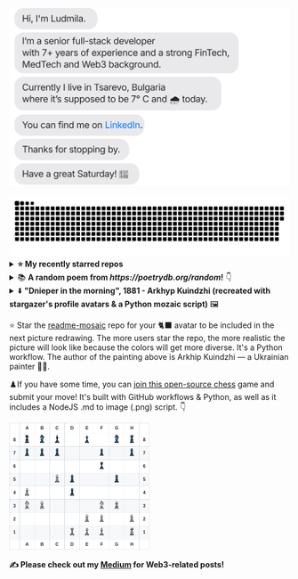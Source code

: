 [![](https://raw.githubusercontent.com/milaabl/milaabl/main/chat.svg)](https://www.linkedin.com/in/ludmila-a-dev/)

<!-- https://github.com/milaabl/milaabl/assets/86361434/c35b0e6f-acf0-435e-920d-b90faa4788ad -->

<img alt="Snake eating my contributions for breakfast🧉" src="https://raw.githubusercontent.com/milaabl/milaabl-readme/preview/github-contribution-grid-snake.svg" />

<details>
<summary>
  <strong>⭐ My recently starred repos </strong>
</summary>
  
<!-- Starred repos start -->
| Name | Url | Stars | Description |
| --- | --- |  --- |  --- |
| SaraRasoulian/oop-solid-patterns|https://github.com/SaraRasoulian/oop-solid-patterns|5|💎  An educational repository for OOP, SOLID and Design Patterns|
| SaraRasoulian/SaraRasoulian|https://github.com/SaraRasoulian/SaraRasoulian|5||
| BogdanMFometescu/resume-builder|https://github.com/BogdanMFometescu/resume-builder|8|Django-based web application that allows users to create, update, and export professional resumes.|
| 0xMimir/Advance-CNN-LSTM-Model-for-Cryptocurrency-Forecasting|https://github.com/0xMimir/Advance-CNN-LSTM-Model-for-Cryptocurrency-Forecasting|6|CNN LSTM model used for predicting cryptocurrencies|
| b-hristov/b-hristov|https://github.com/b-hristov/b-hristov|1||
| CloverGit/CloverGit|https://github.com/CloverGit/CloverGit|5||
| TatevKaren/TatevKaren-data-science-portfolio|https://github.com/TatevKaren/TatevKaren-data-science-portfolio|52|Data Science Portfolio of Tatev Karen Aslanyan including Case Studies and Research Projects that I have completed that solve business problems or introduce new products. Case Study papers, codes, and additional resources are all included.|
| PiotrRut/elonmusk-twitter-notifier|https://github.com/PiotrRut/elonmusk-twitter-notifier|59|AI driven e-mail notifier for tweets mentioning stock from Elon Musk 📈|
| Vendicated/Vencord|https://github.com/Vendicated/Vencord|5619|The cutest Discord client mod|
| yeoman/yo|https://github.com/yeoman/yo|3755|CLI tool for running Yeoman generators|
| matter-labs/zksync-era|https://github.com/matter-labs/zksync-era|1302|zkSync era|
| 0age/create2crunch|https://github.com/0age/create2crunch|394|A Rust program for finding salts that create gas-efficient Ethereum addresses via CREATE2.|
| joshstevens19/ethereum-multicall|https://github.com/joshstevens19/ethereum-multicall|314|Ability to call many ethereum constant function calls in 1 JSONRPC request|
| threshold-network/token-dashboard|https://github.com/threshold-network/token-dashboard|21||
| LimeChain/mongoose-immutable-plugin|https://github.com/LimeChain/mongoose-immutable-plugin|2|Mongoose plugin guarding fields from modifications|
| ankitects/anki|https://github.com/ankitects/anki|16301|Anki's shared backend and web components, and the Qt frontend|
| lightningnetwork/lnd|https://github.com/lightningnetwork/lnd|7332|Lightning Network Daemon ⚡️|
| CoNarrative/mongo-immutable|https://github.com/CoNarrative/mongo-immutable|10|Immutable MongoDB.|
| lightningdevkit/rust-lightning|https://github.com/lightningdevkit/rust-lightning|1043|A highly modular Bitcoin Lightning library written in Rust. It's rust-lightning, not Rusty's Lightning!|
| node-lightning/node-lightning|https://github.com/node-lightning/node-lightning|128|Bitcoin Lighting Network implemented in Node.js|
| OpenZeppelin/openzeppelin-contracts-upgradeable|https://github.com/OpenZeppelin/openzeppelin-contracts-upgradeable|913|Upgradeable variant of OpenZeppelin Contracts, meant for use in upgradeable contracts. |
| dapphub/ds-test|https://github.com/dapphub/ds-test|195|Assertions, equality checks and other test helpers|
| hbarcelos/forge-multi-version|https://github.com/hbarcelos/forge-multi-version|23|Using forge with multiple solc versions|
| threshold-network/merkle-distribution|https://github.com/threshold-network/merkle-distribution|1|Threshold Network rewards generation and distribution|
| nucypher/nucypher-contracts|https://github.com/nucypher/nucypher-contracts|14|Ethereum contracts supporting TACo applications on the Threshold Network.|
| keep-network/tbtc-v2|https://github.com/keep-network/tbtc-v2|42|Trustlessly tokenized Bitcoin on Ethereum, version 2|
| TotallyMaliciousCryptoBro/TotallyMaliciousCryptoBro|https://github.com/TotallyMaliciousCryptoBro/TotallyMaliciousCryptoBro|4||
| ethereum/EIPs|https://github.com/ethereum/EIPs|12261|The Ethereum Improvement Proposal repository|
| pcaversaccio/reentrancy-attacks|https://github.com/pcaversaccio/reentrancy-attacks|1126|A chronological and (hopefully) complete list of reentrancy attacks to date.|
| StableLib/stablelib|https://github.com/StableLib/stablelib|148|A stable library of useful TypeScript/JavaScript code|

<!-- Starred repos end -->

</details>

<details>
  <summary>📚 <strong>A random poem from <em>https://poetrydb.org/random</em>!</strong> 👇 </summary>

<!-- Start poem -->
# 💮 Heaven and Earth by *George Gordon, Lord Byron*

<p>
    PART I.<br/><br/>SCENE I.--_A woody and mountainous district near Mount<br/>                    Ararat.--Time, midnight_.<br/><br/>               _Enter_ ANAH _and_ AHOLIBAMAH.<br/><br/>_Anah_. OUR father sleeps: it is the hour when they<br/>Who love us are accustomed to descend<br/>Through the deep clouds o'er rocky Ararat:--<br/>How my heart beats!<br/><br/>_Aho._               Let us proceed upon<br/>Our invocation.<br/><br/>_Anah_.         But the stars are hidden.<br/>I tremble.<br/><br/>_Aho._     So do I, but not with fear<br/>Of aught save their delay.<br/><br/>_Anah_.                    My sister, though<br/>I love Azaziel more than----oh, too much!<br/>What was I going to say? my heart grows impious.<br/><br/>_Aho._ And where is the impiety of loving<br/>Celestial natures?<br/><br/>_Anah_.            But, Aholibamah,<br/>I love our God less since his angel loved me:<br/>This cannot be of good; and though I know not<br/>That I do wrong, I feel a thousand fears<br/>Which are not ominous of right.<br/><br/>_Aho._                          Then wed thee<br/>Unto some son of clay, and toil and spin!<br/>There's Japhet loves thee well, hath loved thee long:<br/>Marry, and bring forth dust!<br/><br/>_Anah_.                      I should have loved<br/>Azaziel not less were he mortal; yet<br/>I am glad he is not. I cannot outlive him.<br/>And when I think that his immortal wings<br/>Will one day hover o'er the sepulchre<br/>Of the poor child of clay which so adored him,<br/>As he adores the Highest, death becomes<br/>Less terrible; but yet I pity him:<br/>His grief will be of ages, or at least<br/>Mine would be such for him, were I the Seraph,<br/>And he the perishable.<br/><br/>_Aho._                 Rather say,<br/>That he will single forth some other daughter<br/>Of earth, and love her as he once loved Anah.<br/><br/>_Anah_. And if it should be so, and she loved him,<br/>Better thus than that he should weep for me.<br/><br/>_Aho._ If I thought thus of Samiasa's love,<br/>All Seraph as he is, I'd spurn him from me.<br/>But to our invocation!--'Tis the hour.<br/><br/>_Anah_.<br/>                Seraph!<br/>             From thy sphere!<br/>  Whatever star contain thy glory;<br/>    In the eternal depths of heaven<br/>    Albeit thou watchest with "the seven,"<br/>  Though through space infinite and hoary<br/>    Before thy bright wings worlds be driven,<br/>                   Yet hear!<br/>  Oh! think of her who holds thee dear!<br/>    And though she nothing is to thee,<br/>  Yet think that thou art all to her.<br/>    Thou canst not tell,--and never be<br/>    Such pangs decreed to aught save me,--<br/>      The bitterness of tears.<br/>      Eternity is in thine years,<br/>  Unborn, undying beauty in thine eyes;<br/>  With me thou canst not sympathise,<br/>    Except in love, and there thou must<br/>    Acknowledge that more loving dust<br/>  Ne'er wept beneath the skies.<br/>  Thou walk'st thy many worlds, thou see'st<br/>    The face of him who made thee great,<br/>  As he hath made me of the least<br/>    Of those cast out from Eden's gate:<br/>              Yet, Seraph dear!<br/>                  Oh hear!<br/>  For thou hast loved me, and I would not die<br/>    Until I know what I must die in knowing,<br/>  That thou forget'st in thine eternity<br/>    Her whose heart Death could not keep from o'er-flowing<br/>  For thee, immortal essence as thou art!<br/>    Great is their love who love in sin and fear;<br/>  And such, I feel, are waging in my heart<br/>  A war unworthy: to an Adamite<br/>    Forgive, my Seraph! that such thoughts appear,<br/>      For sorrow is our element;<br/>                 Delight<br/>  An Eden kept afar from sight,<br/>      Though sometimes with our visions blent.<br/>              The hour is near<br/>  Which tells me we are not abandoned quite.--<br/>               Appear! Appear!<br/>                  Seraph!<br/>      My own Azaziel! be but here,<br/>  And leave the stars to their own light!<br/><br/>_Aho._<br/>               Samiasa!<br/>               Wheresoe'er<br/>      Thou rulest in the upper air--<br/>      Or warring with the spirits who may dare<br/>              Dispute with him<br/>    Who made all empires, empire; or recalling<br/>  Some wandering star, which shoots through the abyss,<br/>    Whose tenants dying, while their world is falling,<br/>  Share the dim destiny of clay in this;<br/>    Or joining with the inferior cherubim,<br/>    Thou deignest to partake their hymn--<br/>               Samiasa!<br/>  I call thee, I await thee, and I love thee.<br/>    Many may worship thee, that will I not:<br/>  If that thy spirit down to mine may move thee,<br/>    Descend and share my lot!<br/>    Though I be formed of clay,<br/>      And thou of beams<br/>    More bright than those of day<br/>      On Eden's streams,<br/>    Thine immortality can not repay<br/>      With love more warm than mine<br/>    My love. There is a ray<br/>      In me, which, though forbidden yet to shine,<br/>      I feel was lighted at thy God's and thine.<br/>    It may be hidden long: death and decay<br/>      Our mother Eve bequeathed us--but my heart<br/>    Defies it: though this life must pass away,<br/>      Is _that_ a cause for thee and me to part?<br/>    Thou art immortal--so am I: I feel--<br/>      I feel my immortality o'ersweep<br/>    All pains, all tears, all fears, and peal,<br/>      Like the eternal thunders of the deep,<br/>    Into my ears this truth--"Thou liv'st for ever!"<br/>        But if it be in joy<br/>    I know not, nor would know;<br/>  That secret rests with the Almighty giver,<br/>    Who folds in clouds the fonts of bliss and woe.<br/>        But thee and me he never can destroy;<br/>    Change us he may, but not o'erwhelm; we are<br/>    Of as eternal essence, and must war<br/>    With him if he will war with us; with _thee_<br/>      I can share all things, even immortal sorrow;<br/>    For thou hast ventured to share life with _me_,<br/>    And shall _I_ shrink from thine eternity?<br/>      No! though the serpent's sting should pierce me thorough,<br/>    And thou thyself wert like the serpent, coil<br/>      Around me still! and I will smile,<br/>            And curse thee not; but hold<br/>          Thee in as warm a fold<br/>          As----but descend, and prove<br/>          A mortal's love<br/>  For an immortal. If the skies contain<br/>  More joy than thou canst give and take, remain!<br/><br/>_Anah_. Sister! sister! I view them winging<br/>Their bright way through the parted night.<br/><br/>_Aho._ The clouds from off their pinions flinging,<br/>As though they bore to-morrow's light.<br/><br/>_Anah_. But if our father see the sight!<br/><br/>_Aho._ He would but deem it was the moon<br/>Rising unto some sorcerer's tune<br/>An hour too soon.<br/><br/>_Anah_. They come! _he_ comes!--Azaziel!<br/><br/>_Aho._                                   Haste<br/>To meet them! Oh! for wings to bear<br/>My spirit, while they hover there,<br/>        To Samiasa's breast!<br/><br/>_Anah_. Lo! they have kindled all the west,<br/>Like a returning sunset;--lo!<br/>        On Ararat's late secret crest<br/>A mild and many-coloured bow,<br/>The remnant of their flashing path,<br/>Now shines! and now, behold! it hath<br/>Returned to night, as rippling foam,<br/>  Which the Leviathan hath lashed<br/>From his unfathomable home,<br/>When sporting on the face of the calm deep,<br/>  Subsides soon after he again hath dashed<br/>Down, down, to where the Ocean's fountains sleep.<br/><br/>_Aho._ They have touched earth! Samiasa!<br/><br/>_Anah_.                                 My Azaziel!<br/>                                                            [_Exeunt_.<br/><br/>SCENE II.--_Enter_ IRAD _and_ JAPHET.<br/><br/>_Irad_. Despond not: wherefore wilt thou wander thus<br/>To add thy silence to the silent night,<br/>And lift thy tearful eye unto the stars?<br/>They cannot aid thee.<br/><br/>_Japh._               But they soothe me--now<br/>Perhaps she looks upon them as I look.<br/>Methinks a being that is beautiful<br/>Becometh more so as it looks on beauty,<br/>The eternal beauty of undying things.<br/>Oh, Anah!<br/><br/>_Irad_.    But she loves thee not.<br/><br/>_Japh._                           Alas!<br/><br/>_Irad_. And proud Aholibamah spurns me also.<br/><br/>_Japh._ I feel for thee too.<br/><br/>_Irad_.                      Let her keep her pride,<br/>Mine hath enabled me to bear her scorn:<br/>It may be, time too will avenge it.<br/><br/>_Japh._                            Canst thou<br/>Find joy in such a thought?<br/><br/>_Irad_.                     Nor joy nor sorrow.<br/>I loved her well; I would have loved her better,<br/>Had love been met with love: as 'tis, I leave her<br/>To brighter destinies, if so she deems them.<br/><br/>_Japh._ What destinies?<br/><br/>_Irad_.                 I have some cause to think<br/>She loves another.<br/><br/>_Japh._             Anah!<br/><br/>_Irad_.                  No; her sister.<br/><br/>_Japh._ What other?<br/><br/>_Irad_.             That I know not; but her air,<br/>If not her words, tells me she loves another.<br/><br/>_Japh._ Aye, but not Anah: she but loves her God.<br/><br/>_Irad_. Whate'er she loveth, so she loves thee not,<br/>What can it profit thee?<br/><br/>_Japh._                  True, nothing; but<br/>I love.<br/><br/>_Irad_. And so did I.<br/><br/>_Japh._               And now thou lov'st not,<br/>Or think'st thou lov'st not, art thou happier?<br/><br/>_Irad_.                                       Yes.<br/><br/>_Japh._ I pity thee.<br/><br/>_Irad_.              Me! why?<br/><br/>_Japh._                      For being happy,<br/>Deprived of that which makes my misery.<br/><br/>_Irad_. I take thy taunt as part of thy distemper,<br/>And would not feel as thou dost for more shekels<br/>Than all our father's herds would bring, if weighed<br/>Against the metal of the sons of Cain--<br/>The yellow dust they try to barter with us,<br/>As if such useless and discoloured trash,<br/>The refuse of the earth, could be received<br/>For milk, and wool, and flesh, and fruits, and all<br/>Our flocks and wilderness afford.--Go, Japhet,<br/>Sigh to the stars, as wolves howl to the moon--<br/>I must back to my rest.<br/><br/>_Japh._                  And so would I<br/>If I could rest.<br/><br/>_Irad_.          Thou wilt not to our tents then?<br/><br/>_Japh._ No, Irad; I will to the cavern, whose<br/>Mouth they say opens from the internal world,<br/>To let the inner spirits of the earth<br/>Forth when they walk its surface.<br/><br/>_Irad_.                            Wherefore so?<br/>What wouldst thou there?<br/><br/>_Japh._                   Soothe further my sad spirit<br/>With gloom as sad: it is a hopeless spot,<br/>And I am hopeless.<br/><br/>_Irad_.            But 'tis dangerous;<br/>Strange sounds and sights have peopled it with terrors.<br/>I must go with thee.<br/><br/>_Japh._               Irad, no; believe me<br/>I feel no evil thought, and fear no evil.<br/><br/>_Irad_. But evil things will be thy foe the more<br/>As not being of them: turn thy steps aside,<br/>Or let mine be with thine.<br/><br/>_Japh._                    No, neither, Irad;<br/>I must proceed alone.<br/><br/>_Irad_.                Then peace be with thee!<br/>                                                         [_Exit_ IRAD.<br/><br/>_Japh._ (_solus_).<br/>Peace! I have sought it where it should be found,<br/>In love--with love, too, which perhaps deserved it;<br/>And, in its stead, a heaviness of heart,<br/>A weakness of the spirit, listless days,<br/>And nights inexorable to sweet sleep<br/>Have come upon me. Peace! what peace? the calm<br/>Of desolation, and the stillness of<br/>The untrodden forest, only broken by<br/>The sweeping tempest through its groaning boughs;<br/>Such is the sullen or the fitful state<br/>Of my mind overworn. The Earth's grown wicked,<br/>And many signs and portents have proclaimed<br/>A change at hand, and an o'erwhelming doom<br/>To perishable beings. Oh, my Anah!<br/>When the dread hour denounced shall open wide<br/>The fountains of the deep, how mightest thou<br/>Have lain within this bosom, folded from<br/>The elements; this bosom, which in vain<br/>Hath beat for thee, and then will beat more vainly,<br/>While thine--Oh, God! at least remit to her<br/>Thy wrath! for she is pure amidst the failing<br/>As a star in the clouds, which cannot quench,<br/>Although they obscure it for an hour. My Anah!<br/>How would I have adored thee, but thou wouldst not;<br/>And still would I redeem thee--see thee live<br/>When Ocean is earth's grave, and, unopposed<br/>By rock or shallow, the Leviathan,<br/>Lord of the shoreless sea and watery world,<br/>Shall wonder at his boundlessness of realm.            [_Exit_ JAPHET.<br/><br/>                      _Enter_ NOAH _and_ SHEM.<br/><br/>_Noah_. Where is thy brother Japhet?<br/><br/>_Shem_.                              He went forth,<br/>According to his wont, to meet with Irad,<br/>He said; but, as I fear, to bend his steps<br/>Towards Anah's tents, round which he hovers nightly,<br/>Like a dove round and round its pillaged nest;<br/>Or else he walks the wild up to the cavern<br/>Which opens to the heart of Ararat.<br/><br/>_Noah_. What doth he there? It is an evil spot<br/>Upon an earth all evil; for things worse<br/>Than even wicked men resort there: he<br/>Still loves this daughter of a fated race,<br/>Although he could not wed her if she loved him,<br/>And that she doth not. Oh, the unhappy hearts<br/>Of men! that one of my blood, knowing well<br/>The destiny and evil of these days,<br/>And that the hour approacheth, should indulge<br/>In such forbidden yearnings! Lead the way;<br/>He must be sought for!<br/><br/>_Shem_.                 Go not forward, father:<br/>I will seek Japhet.<br/><br/>_Noah_.              Do not fear for me:<br/>All evil things are powerless on the man<br/>Selected by Jehovah.--Let us on.<br/><br/>_Shem_. To the tents of the father of the sisters?<br/><br/>_Noah_. No; to the cavern of the Caucasus.<br/>                                           [_Exeunt_ NOAH _and_ SHEM.<br/><br/>SCENE III.--_The mountains.--A cavern, and the rocks<br/>                 of Caucasus_.<br/><br/>_Japh._ (_solus_). Ye wilds, that look eternal; and thou cave,<br/>Which seem'st unfathomable; and ye mountains,<br/>So varied and so terrible in beauty;<br/>Here, in your rugged majesty of rocks<br/>And toppling trees that twine their roots with stone<br/>In perpendicular places, where the foot<br/>Of man would tremble, could he reach them--yes,<br/>Ye look eternal! Yet, in a few days,<br/>Perhaps even hours, ye will be changed, rent, hurled<br/>Before the mass of waters; and yon cave,<br/>Which seems to lead into a lower world,<br/>Shall have its depths searched by the sweeping wave,<br/>And dolphins gambol in the lion's den!<br/>And man----Oh, men! my fellow-beings! Who<br/>Shall weep above your universal grave,<br/>Save I? Who shall be left to weep? My kinsmen,<br/>Alas! what am I better than ye are,<br/>That I must live beyond ye? Where shall be<br/>The pleasant places where I thought of Anah<br/>While I had hope? or the more savage haunts,<br/>Scarce less beloved, where I despaired for her?<br/>And can it be!--Shall yon exulting peak,<br/>Whose glittering top is like a distant star,<br/>Lie low beneath the boiling of the deep?<br/>No more to have the morning sun break forth,<br/>And scatter back the mists in floating folds<br/>From its tremendous brow? no more to have<br/>Day's broad orb drop behind its head at even,<br/>Leaving it with a crown of many hues?<br/>No more to be the beacon of the world,<br/>For angels to alight on, as the spot<br/>Nearest the stars? And can those words "_no more_"<br/>Be meant for thee, for all things, save for us,<br/>And the predestined creeping things reserved<br/>By my sire to Jehovah's bidding? May<br/>_He_ preserve _them_, and I _not_ have the power<br/>To snatch the loveliest of earth's daughters from<br/>A doom which even some serpent, with his mate,<br/>Shall 'scape to save his kind to be prolonged,<br/>To hiss and sting through some emerging world,<br/>Reeking and dank from out the slime, whose ooze<br/>Shall slumber o'er the wreck of this, until<br/>The salt morass subside into a sphere<br/>Beneath the sun, and be the monument,<br/>The sole and undistinguished sepulchre,<br/>Of yet quick myriads of all life? How much<br/>Breath will be stilled at once! All beauteous world!<br/>So young, so marked out for destruction, I<br/>With a cleft heart look on thee day by day,<br/>And night by night, thy numbered days and nights.<br/>I cannot save thee, cannot save even her<br/>Whose love had made me love thee more; but as<br/>A portion of thy dust, I cannot think<br/>Upon thy coming doom without a feeling<br/>Such as--Oh God! and canst thou--                        [_He pauses_.<br/><br/>               [_A rushing sound from the cavern is heard, and shouts<br/>                      of laughter--afterwards a Spirit passes_.<br/><br/>_Japh._                             In the name<br/>Of the Most High, what art thou?<br/><br/>_Spirit_ (_laughs_).             Ha! ha! ha!<br/><br/>_Japh._ By all that earth holds holiest, speak!<br/><br/>_Spirit_ (_laughs_).                           Ha! ha!<br/><br/>_Japh._ By the approaching deluge! by the earth<br/>Which will be strangled by the ocean! by<br/>The deep which will lay open all her fountains!<br/>The heaven which will convert her clouds to seas,<br/>And the Omnipotent who makes and crushes!<br/>Thou unknown, terrible, and indistinct,<br/>Yet awful Thing of Shadows, speak to me!<br/>Why dost thou laugh that horrid laugh?<br/><br/>_Spirit_.                             Why weep'st thou?<br/><br/>_Japh._ For earth and all her children.<br/><br/>_Spirit_.                              Ha! ha! ha!<br/>                                                   [_Spirit vanishes_.<br/><br/>_Japh._ How the fiend mocks the tortures of a world,<br/>The coming desolation of an orb,<br/>On which the sun shall rise and warm no life!<br/>How the earth sleeps! and all that in it is<br/>Sleep too upon the very eve of death!<br/>Why should they wake to meet it? What are here,<br/>Which look like death in life, and speak like things<br/>Born ere this dying world? They come like clouds!<br/>                              [_Various Spirits pass from the cavern_.<br/><br/>_Spirit_.<br/>            Rejoice!<br/>        The abhorréd race<br/>  Which could not keep in Eden their high place,<br/>        But listened to the voice<br/>  Of knowledge without power,<br/>        Are nigh the hour,<br/>            Of Death!<br/>  Not slow, not single, not by sword, nor sorrow,<br/>    Nor years, nor heart-break, nor Time's sapping motion,<br/>  Shall they drop off. Behold their last to-morrow!<br/>        Earth shall be Ocean!<br/>            And no breath,<br/>  Save of the winds, be on the unbounded wave!<br/>        Angels shall tire their wings, but find no spot:<br/>  Not even a rock from out the liquid grave<br/>        Shall lift its point to save,<br/>  Or show the place where strong Despair hath died,<br/>  After long looking o'er the ocean wide<br/>        For the expected ebb which cometh not:<br/>            All shall be void,<br/>                Destroyed!<br/>  Another element shall be the lord<br/>    Of life, and the abhorred<br/>  Children of dust be quenched; and of each hue<br/>  Of earth nought left but the unbroken blue;<br/>  And of the variegated mountain<br/>        Shall nought remain<br/>        Unchanged, or of the level plain;<br/>        Cedar and pine shall lift their tops in vain:<br/>  All merged within the universal fountain,<br/>        Man, earth, and fire, shall die,<br/>            And sea and sky<br/>  Look vast and lifeless in the eternal eye.<br/>            Upon the foam<br/>                Who shall erect a home?<br/><br/>_Japh._ (_coming forward_).<br/>                My sire!<br/>            Earth's seed shall not expire;<br/>            Only the evil shall be put away<br/>                From day.<br/>        Avaunt! ye exulting demons of the waste!<br/>  Who howl your hideous joy<br/>  When God destroys whom you dare not destroy:<br/>            Hence! haste!<br/>      Back to your inner caves!<br/>      Until the waves<br/>  Shall search you in your secret place,<br/>        And drive your sullen race<br/>  Forth, to be rolled upon the tossing winds,<br/>      In restless wretchedness along all space!<br/><br/>_Spirit_.<br/>            Son of the saved!<br/>      When thou and thine have braved<br/>        The wide and warring element;<br/>    When the great barrier of the deep is rent,<br/>  Shall thou and thine be good or happy?--No!<br/>  Thy new world and new race shall be of woe--<br/>    Less goodly in their aspect, in their years<br/>          Less than the glorious giants, who<br/>        Yet walk the world in pride,<br/>  The Sons of Heaven by many a mortal bride.<br/>    Thine shall be nothing of the past, save tears!<br/>          And art thou not ashamed<br/>              Thus to survive,<br/>          And eat, and drink, and wive?<br/>  With a base heart so far subdued and tamed,<br/>  As even to hear this wide destruction named,<br/>  Without such grief and courage, as should rather<br/>    Bid thee await the world-dissolving wave,<br/>  Than seek a shelter with thy favoured father,<br/>    And build thy city o'er the drowned earth's grave?<br/>          Who would outlive their kind,<br/>          Except the base and blind?<br/>                     Mine<br/>                 Hateth thine<br/>    As of a different order in the sphere,<br/>                But not our own.<br/>  There is not one who hath not left a throne<br/>    Vacant in heaven to dwell in darkness here,<br/>  Rather than see his mates endure alone.<br/>                Go, wretch! and give<br/>  A life like thine to other wretches--live!<br/>    And when the annihilating waters roar<br/>                Above what they have done,<br/>    Envy the giant patriarchs then no more,<br/>  And scorn thy sire as the surviving one!<br/>                Thyself for being his son!<br/><br/>           _Chorus of Spirits issuing from the cavern_.<br/><br/>                Rejoice!<br/>        No more the human voice<br/>        Shall vex our joys in middle air<br/>              With prayer;<br/>            No more<br/>            Shall they adore;<br/>  And we, who ne'er for ages have adored<br/>          The prayer-exacting Lord,<br/>  To whom the omission of a sacrifice<br/>               Is vice;<br/>  We, we shall view the deep's salt sources poured<br/>  Until one element shall do the work<br/>        Of all in chaos; until they,<br/>        The creatures proud of their poor clay,<br/>  Shall perish, and their bleached bones shall lurk<br/>        In caves, in dens, in clefts of mountains, where<br/>  The deep shall follow to their latest lair;<br/>        Where even the brutes, in their despair,<br/>  Shall cease to prey on man and on each other,<br/>    And the striped tiger shall lie down to die<br/>  Beside the lamb, as though he were his brother;<br/>             Till all things shall be as they were,<br/>         Silent and uncreated, save the sky:<br/>                While a brief truce<br/>         Is made with Death, who shall forbear<br/>       The little remnant of the past creation,<br/>     To generate new nations for his use;<br/>       This remnant, floating o'er the undulation<br/>         Of the subsiding deluge, from its slime,<br/>     When the hot sun hath baked the reeking soil<br/>         Into a world, shall give again to Time<br/>         New beings--years, diseases, sorrow, crime--<br/>     With all companionship of hate and toil,<br/>                   Until----<br/><br/>_Japh._ (_Interrupting them_).<br/>                    The eternal Will<br/>            Shall deign to expound this dream<br/>            Of good and evil; and redeem<br/>                Unto himself all times, all things;<br/>                And, gathered under his almighty wings,<br/>                    Abolish Hell!<br/>            And to the expiated Earth<br/>            Restore the beauty of her birth,<br/>              Her Eden in an endless paradise,<br/>            Where man no more can fall as once he fell,<br/>            And even the very demons shall do well!<br/><br/>_Spirits_. And when shall take effect this wondrous spell?<br/><br/>_Japh._ When the Redeemer cometh; first in pain,<br/>                    And then in glory.<br/><br/>_Spirit_. Meantime still struggle in the mortal chain,<br/>           Till Earth wax hoary;<br/>  War with yourselves, and Hell, and Heaven, in vain,<br/>           Until the clouds look gory<br/>  With the blood reeking from each battle-plain;<br/>  New times, new climes, new arts, new men; but still,<br/>  The same old tears, old crimes, and oldest ill,<br/>  Shall be amongst your race in different forms;<br/>           But the same moral storms<br/>    Shall oversweep the future, as the waves<br/>    In a few hours the glorious giants' graves.<br/><br/>                       _Chorus of Spirits_.<br/><br/>               Brethren, rejoice!<br/>               Mortal, farewell!<br/>Hark! hark! already we can hear the voice<br/>      Of growing Ocean's gloomy swell;<br/>    The winds, too, plume their piercing wings;<br/>    The clouds have nearly filled their springs;<br/>The fountains of the great deep shall be broken,<br/>  And heaven set wide her windows; while mankind<br/>View, unacknowledged, each tremendous token--<br/>  Still, as they were from the beginning, blind.<br/>    We hear the sound they cannot hear,<br/>    The mustering thunders of the threatening sphere;<br/>      Yet a few hours their coming is delayed;<br/>    Their flashing banners, folded still on high,<br/>              Yet undisplayed,<br/>    Save to the Spirit's all-pervading eye.<br/>              Howl! howl! oh Earth!<br/>Thy death is nearer than thy recent birth;<br/>Tremble, ye mountains, soon to shrink below<br/>          The Ocean's overflow!<br/>The wave shall break upon your cliffs; and shells,<br/>  The little shells, of ocean's least things be<br/>Deposed where now the eagle's offspring dwells--<br/>  How shall he shriek o'er the remorseless sea!<br/>And call his nestlings up with fruitless yell,<br/>Unanswered, save by the encroaching swell;--<br/>While man shall long in vain for his broad wings,<br/>  The wings which could not save:--<br/>Where could he rest them, while the whole space brings<br/>  Nought to his eye beyond the deep, his grave?<br/>           Brethren, rejoice!<br/>  And loudly lift each superhuman voice--<br/>                 All die,<br/>  Save the slight remnant of Seth's seed--<br/>           The seed of Seth,<br/>  Exempt for future sorrow's sake from death.<br/>        But of the sons of Cain<br/>           None shall remain;<br/>      And all his goodly daughters<br/>  Must lie beneath the desolating waters;<br/>  Or, floating upward, with their long hair laid<br/>  Along the wave, the cruel heaven upbraid,<br/>           Which would not spare<br/>         Beings even in death so fair.<br/>             It is decreed,<br/>                All die!<br/>    And to the universal human cry<br/>  The universal silence shall succeed!<br/>           Fly, brethren, fly!<br/>           But still rejoice!<br/>                We fell!<br/>               They fall!<br/>                 So perish all<br/>These petty foes of Heaven who shrink from Hell!<br/>                            [_The Spirits disappear, soaring upwards_.<br/><br/>_Japh._ (_solus_).<br/>God hath proclaimed the destiny of earth;<br/>My father's ark of safety hath announced it;<br/>The very demons shriek it from their caves;<br/>The scroll of Enoch prophesied it long<br/>In silent books, which, in their silence, say<br/>More to the mind than thunder to the ear:<br/>And yet men listened not, nor listen; but<br/>Walk darkling to their doom: which, though so nigh,<br/>Shakes them no more in their dim disbelief,<br/>Than their last cries shall shake the Almighty purpose,<br/>Or deaf obedient Ocean, which fulfils it.<br/>No sign yet hangs its banner in the air;<br/>The clouds are few, and of their wonted texture;<br/>The Sun will rise upon the Earth's last day<br/>As on the fourth day of creation, when<br/>God said unto him, "Shine!" and he broke forth<br/>Into the dawn, which lighted not the yet<br/>Unformed forefather of mankind--but roused<br/>Before the human orison the earlier<br/>Made and far sweeter voices of the birds,<br/>Which in the open firmament of heaven<br/>Have wings like angels, and like them salute<br/>Heaven first each day before the Adamites:<br/>Their matins now draw nigh--the east is kindling--<br/>And they will sing! and day will break! Both near,<br/>So near the awful close! For these must drop<br/>Their outworn pinions on the deep; and day,<br/>After the bright course of a few brief morrows,--<br/>Aye, day will rise; but upon what?--a chaos,<br/>Which was ere day; and which, renewed, makes Time<br/>Nothing! for, without life, what are the hours?<br/>No more to dust than is Eternity<br/>Unto Jehovah, who created both.<br/>Without him, even Eternity would be<br/>A void: without man, Time, as made for man,<br/>Dies with man, and is swallowed in that deep<br/>Which has no fountain; as his race will be<br/>Devoured by that which drowns his infant world.--<br/>What have we here? Shapes of both earth and air?<br/>No--_all_ of heaven, they are so beautiful.<br/>I cannot trace their features; but their forms,<br/>How lovelily they move along the side<br/>Of the grey mountain, scattering its mist!<br/>And after the swart savage spirits, whose<br/>Infernal immortality poured forth<br/>Their impious hymn of triumph, they shall be<br/>Welcome as Eden. It may be they come<br/>To tell me the reprieve of our young world,<br/>For which I have so often prayed.--They come!<br/>Anah! oh, God! and with her----<br/><br/>        _Enter_ SAMIASA, AZAZIEL, ANAH, _and_ AHOLIBAMAH.<br/><br/>_Anah_.                         Japhet!<br/><br/>_Sam._                                 Lo!<br/>A son of Adam!<br/><br/>_Aza._        What doth the earth-born here,<br/>While all his race are slumbering?<br/><br/>_Japh._                           Angel! what<br/>Dost thou on earth when thou should'st be on high?<br/><br/>_Aza._ Know'st thou not, or forget'st thou, that a part<br/>Of our great function is to guard thine earth?<br/><br/>_Japh._ But all good angels have forsaken earth,<br/>Which is condemned; nay, even the evil fly<br/>The approaching chaos. Anah! Anah! my<br/>In vain, and long, and still to be, beloved!<br/>Why walk'st thou with this Spirit, in those hours<br/>When no good Spirit longer lights below?<br/><br/>_Anah_. Japhet, I cannot answer thee; yet, yet<br/>Forgive me----<br/><br/>_Japh._       May the Heaven, which soon no more<br/>Will pardon, do so! for thou art greatly tempted.<br/><br/>_Aho._ Back to thy tents, insulting son of Noah!<br/>We know thee not.<br/><br/>_Japh._          The hour may come when thou<br/>May'st know me better; and thy sister know<br/>Me still the same which I have ever been.<br/><br/>_Sam._ Son of the patriarch, who hath ever been<br/>Upright before his God, whate'er thy gifts,<br/>And thy words seem of sorrow, mixed with wrath,<br/>How have Azaziel, or myself, brought on thee<br/>Wrong?<br/><br/>_Japh._ Wrong! the greatest of all wrongs! but, thou<br/>Say'st well, though she be dust--I did not, could not,<br/>Deserve her. Farewell, Anah! I have said<br/>That word so often! but now say it, ne'er<br/>To be repeated. Angel! or whate'er<br/>Thou art, or must be soon, hast thou the power<br/>To save this beautiful--_these_ beautiful<br/>Children of Cain?<br/><br/>_Aza._           From what?<br/><br/>_Japh._                    And is it so,<br/>That ye too know not? Angels! angels! ye<br/>Have shared man's sin, and, it may be, now must<br/>Partake his punishment; or, at the least,<br/>My sorrow.<br/><br/>_Sam._ Sorrow! I ne'er thought till now<br/>To hear an Adamite speak riddles to me.<br/><br/>_Japh._ And hath not the Most High expounded them?<br/>Then ye are lost as they are lost.<br/><br/>_Aho._                            So be it!<br/>If they love as they are loved, they will not shrink<br/>More to be mortal, than I would to dare<br/>An immortality of agonies<br/>With Samiasa!<br/><br/>_Anah_.      Sister! sister! speak not<br/>Thus.<br/><br/>_Aza._ Fearest thou, my Anah?<br/><br/>_Anah_.                       Yes, for thee:<br/>I would resign the greater remnant of<br/>This little life of mine, before one hour<br/>Of thine eternity should know a pang.<br/><br/>_Japh._ It is for _him_, then! for the Seraph thou<br/>Hast left me! That is nothing, if thou hast not<br/>Left thy God too! for unions like to these,<br/>Between a mortal and an immortal, cannot<br/>Be happy or be hallowed. We are sent<br/>Upon the earth to toil and die; and they<br/>Are made to minister on high unto<br/>The Highest: but if he can _save_ thee, soon<br/>The hour will come in which celestial aid<br/>Alone can do so.<br/><br/>_Anah_.         Ah! he speaks of Death.<br/><br/>_Sam._ Of death to _us_! and those who are with us!<br/>But that the man seems full of sorrow, I<br/>Could smile.<br/><br/>_Japh._      I grieve not for myself, nor fear.<br/>I am safe, not for my own deserts, but those<br/>Of a well-doing sire, who hath been found<br/>Righteous enough to save his children. Would<br/>His power was greater of redemption! or<br/>That by exchanging my own life for hers,<br/>Who could alone have made mine happy, she,<br/>The last and loveliest of Cain's race, could share<br/>The ark which shall receive a remnant of<br/>The seed of Seth!<br/><br/>_Aho._            And dost thou think that we,<br/>With Cain's, the eldest born of Adam's, blood<br/>Warm in our veins,--strong Cain! who was begotten<br/>In Paradise,--would mingle with Seth's children?<br/>Seth, the last offspring of old Adam's dotage?<br/>No, not to save all Earth, were Earth in peril!<br/>Our race hath always dwelt apart from thine<br/>From the beginning, and shall do so ever.<br/><br/>_Japh._ I did not speak to thee, Aholibamah!<br/>Too much of the forefather whom thou vauntest<br/>Has come down in that haughty blood which springs<br/>From him who shed the first, and that a brother's!<br/>But thou, my Anah! let me call thee mine,<br/>Albeit thou art not; 'tis a word I cannot<br/>Part with, although I must from thee. My Anah!<br/>Thou who dost rather make me dream that Abel<br/>Had left a daughter, whose pure pious race<br/>Survived in thee, so much unlike thou art<br/>The rest of the stem Cainites, save in beauty,<br/>For all of them are fairest in their favour----<br/><br/>_Aho._ (_interrupting him_).<br/>And would'st thou have her like our father's foe<br/>In mind, in soul? If _I_ partook thy thought,<br/>And dreamed that aught of _Abel_ was in _her_!--<br/>Get thee hence, son of Noah; thou makest strife.<br/><br/>_Japh._ Offspring of Cain, thy father did so!<br/><br/>_Aho._                                        But<br/>He slew not Seth: and what hast thou to do<br/>With other deeds between his God and him?<br/><br/>_Japh._ Thou speakest well: his God hath judged him, and<br/>I had not named his deed, but that thyself<br/>Didst seem to glory in him, nor to shrink<br/>From what he had done.<br/><br/>_Aho._                 He was our father's father;<br/>The eldest born of man, the strongest, bravest,<br/>And most enduring:--Shall I blush for him<br/>From whom we had our being? Look upon<br/>Our race; behold their stature and their beauty,<br/>Their courage, strength, and length of days----<br/><br/>_Japh._                                        They are numbered.<br/><br/>_Aho._ Be it so! but while yet their hours endure,<br/>I glory in my brethren and our fathers.<br/><br/>_Japh._ My sire and race but glory in their God,<br/>Anah! and thou?----<br/><br/>_Anah_.             Whate'er our God decrees,<br/>The God of Seth as Cain, I must obey,<br/>And will endeavour patiently to obey.<br/>But could I dare to pray in his dread hour<br/>Of universal vengeance (if such should be),<br/>It would not be to live, alone exempt<br/>Of all my house. My sister! oh, my sister!<br/>What were the world, or other worlds, or all<br/>The brightest future, without the sweet past--<br/>Thy love, my father's, all the life, and all<br/>The things which sprang up with me, like the stars,<br/>Making my dim existence radiant with<br/>Soft lights which were not mine? Aholibamah!<br/>Oh! if there should be mercy--seek it, find it:<br/>I abhor Death, because that thou must die.<br/><br/>_Aho._ What, hath this dreamer, with his father's ark,<br/>The bugbear he hath built to scare the world,<br/>Shaken _my_ sister? Are _we_ not the loved<br/>Of Seraphs? and if we were not, must we<br/>Cling to a son of Noah for our lives?<br/>Rather than thus----But the enthusiast dreams<br/>The worst of dreams, the fantasies engendered<br/>By hopeless love and heated vigils. Who<br/>Shall shake these solid mountains, this firm earth,<br/>And bid those clouds and waters take a shape<br/>Distinct from that which we and all our sires<br/>Have seen them wear on their eternal way?<br/>Who shall do this?<br/><br/>_Japh._           He whose one word produced them.<br/><br/>_Aho._ Who _heard_ that word?<br/><br/>_Japh._                      The universe, which leaped<br/>To life before it. Ah! smilest thou still in scorn?<br/>Turn to thy Seraphs: if they attest it not,<br/>They are none.<br/><br/>_Sam._        Aholibamah, own thy God!<br/><br/>_Aho._ I have ever hailed our Maker, Samiasa,<br/>As thine, and mine: a God of Love, not Sorrow.<br/><br/>_Japh._ Alas! what else is Love but Sorrow? Even<br/>He who made earth in love had soon to grieve<br/>Above its first and best inhabitants.<br/><br/>_Aho._ 'Tis said so.<br/><br/>_Japh._              It is even so.<br/><br/>                     _Enter_ NOAH _and_ SHEM.<br/><br/>_Noah_.                             Japhet! What<br/>Dost thou here with these children of the wicked?<br/>Dread'st thou not to partake their coming doom?<br/><br/>_Japh._ Father, it cannot be a sin to seek<br/>To save an earth-born being; and behold,<br/>These are not of the sinful, since they have<br/>The fellowship of angels.<br/><br/>_Noah_.                   These are they, then,<br/>Who leave the throne of God, to take them wives<br/>From out the race of Cain; the sons of Heaven,<br/>Who seek Earth's daughters for their beauty?<br/><br/>_Aza._                                      Patriarch!<br/>Thou hast said it.<br/><br/>_Noah_.            Woe, woe, woe to such communion!<br/>Has not God made a barrier between Earth<br/>And Heaven, and limited each, kind to kind?<br/><br/>_Sam._ Was not man made in high Jehovah's image?<br/>Did God not love what he had made? And what<br/>Do we but imitate and emulate<br/>His love unto created love?<br/><br/>_Noah_.                    I am<br/>But man, and was not made to judge mankind,<br/>Far less the sons of God; but as our God<br/>Has deigned to commune with me, and reveal<br/>_His_ judgments, I reply, that the descent<br/>Of Seraphs from their everlasting seat<br/>Unto a perishable and perishing,<br/>Even on the very _eve_ of _perishing_?--world,<br/>Cannot be good.<br/><br/>_Aza._          What! though it were to save?<br/><br/>_Noah_. Not ye in all your glory can redeem<br/>What he who made you glorious hath condemned.<br/>Were your immortal mission safety, 'twould<br/>Be general, not for two, though beautiful;<br/>And beautiful they are, but not the less<br/>Condemned.<br/><br/>_Japh._    Oh, father! say it not.<br/><br/>_Noah_.                            Son! son!<br/>If that thou wouldst avoid their doom, forget<br/>That they exist: they soon shall cease to be,<br/>While thou shalt be the sire of a new world,<br/>And better.<br/><br/>_Japh._     Let me die with _this_, and _them_!<br/><br/>_Noah_. Thou _shouldst_ for such a thought, but shalt not: he<br/>Who _can_, redeems thee.<br/><br/>_Sam._                    And why him and thee,<br/>More than what he, thy son, prefers to both?<br/><br/>_Noah_. Ask him who made thee greater than myself<br/>And mine, but not less subject to his own<br/>Almightiness. And lo! his mildest and<br/>Least to be tempted messenger appears!<br/><br/>              _Enter_ RAPHAEL _the Archangel_.<br/><br/>_Raph._<br/>                Spirits!<br/>        Whose seat is near the throne,<br/>            What do ye here?<br/>    Is thus a Seraph's duty to be shown,<br/>           Now that the hour is near<br/>       When Earth must be alone?<br/>                Return!<br/>            Adore and burn,<br/>  In glorious homage with the elected "Seven."<br/>            Your place is Heaven.<br/><br/>_Sam._<br/>                 Raphael!<br/>  The first and fairest of the sons of God,<br/>            How long hath this been law,<br/>  That Earth by angels must be left untrod?<br/>            Earth! which oft saw<br/>  Jehovah's footsteps not disdain her sod!<br/>      The world he loved, and made<br/>      For love; and oft have we obeyed<br/>  His frequent mission with delighted pinions:<br/>      Adoring him in his least works displayed;<br/>  Watching this youngest star of his dominions;<br/>      And, as the latest birth of his great word,<br/>      Eager to keep it worthy of our Lord.<br/>            Why is thy brow severe?<br/>  And wherefore speak'st thou of destruction near?<br/><br/>_Raph._<br/>        Had Samiasa and Azaziel been<br/>    In their true place, with the angelic choir,<br/>                Written in fire<br/>              They would have seen<br/>              Jehovah's late decree,<br/>  And not enquired their Maker's breath of me:<br/>              But ignorance must ever be<br/>                A part of sin;<br/>  And even the Spirits' knowledge shall grow less<br/>              As they wax proud within;<br/>  For Blindness is the first-born of Excess.<br/>    When all good angels left the world, ye stayed,<br/>  Stung with strange passions, and debased<br/>    By mortal feelings for a mortal maid:<br/>  But ye are pardoned thus far, and replaced<br/>  With your pure equals. Hence! away! away!<br/>                 Or stay,<br/>  And lose Eternity by that delay!<br/><br/>_Aza._<br/>        And thou! if Earth be thus forbidden<br/>                In the decree<br/>          To us until this moment hidden,<br/>                Dost thou not err as we<br/>                  In being here?<br/><br/>_Raph._<br/>  I came to call ye back to your fit sphere,<br/>    In the great name and at the word of God,<br/>  Dear, dearest in themselves, and scarce less dear--<br/>    That which I came to do: till now we trod<br/>  Together the eternal space; together<br/>    Let us still walk the stars. True, Earth must die!<br/>  Her race, returned into her womb, must wither,<br/>    And much which she inherits: but oh! why<br/>    Cannot this Earth be made, or be destroyed,<br/>    Without involving ever some vast void<br/>  In the immortal ranks? immortal still<br/>    In their immeasurable forfeiture.<br/>  Our brother Satan fell; his burning will<br/>    Rather than longer worship dared endure!<br/>    But ye who still are pure!<br/>  Seraphs! less mighty than that mightiest one,--<br/>    Think how he was undone!<br/>  And think if tempting man can compensate<br/>    For Heaven desired too late?<br/>          Long have I warred,<br/>          Long must I war<br/>      With him who deemed it hard<br/>  To be created, and to acknowledge him<br/>  Who midst the cherubim<br/>    Made him as suns to a dependent star,<br/>  Leaving the archangels at his right hand dim.<br/>      I loved him--beautiful he was: oh, Heaven!<br/>  Save _his_ who made, what beauty and what power<br/>  Was ever like to Satan's! Would the hour<br/>      In which he fell could ever be forgiven!<br/>  The wish is impious: but, oh ye!<br/>  Yet undestroyed, be warned! Eternity<br/>    With him, or with his God, is in your choice:<br/>  He hath not tempted you; he cannot tempt<br/>  The angels, from his further snares exempt:<br/>    But man hath listened to his voice,<br/>  And ye to woman's--beautiful she is,<br/>  The serpent's voice less subtle than her kiss.<br/>  The snake but vanquished dust; but she will draw<br/>  A second host from heaven, to break Heaven's law.<br/>                Yet, yet, oh fly!<br/>                Ye cannot die;<br/>                But they<br/>                Shall pass away,<br/>  While ye shall fill with shrieks the upper sky<br/>      For perishable clay,<br/>  Whose memory in your immortality<br/>      Shall long outlast the Sun which gave them day.<br/>  Think how your essence differeth from theirs<br/>  In all but suffering! why partake<br/>  The agony to which they must be heirs--<br/>  Born to be ploughed with years, and sown with cares,<br/>    And reaped by Death, lord of the human soil?<br/>  Even had their days been left to toil their path<br/>  Through time to dust, unshortened by God's wrath,<br/>    Still they are Evil's prey, and Sorrow's spoil.<br/><br/>_Aho._<br/>                Let them fly!<br/>  I hear the voice which says that all must die,<br/>  Sooner than our white-bearded patriarchs died;<br/>                And that on high<br/>              An ocean is prepared,<br/>                While from below<br/>  The deep shall rise to meet Heaven's overflow--<br/>              Few shall be spared,<br/>  It seems; and, of that few, the race of Cain<br/>  Must lift their eyes to Adam's God in vain.<br/>              Sister! since it is so,<br/>            And the eternal Lord<br/>          In vain would be implored<br/>      For the remission of one hour of woe,<br/>  Let us resign even what we have adored,<br/>  And meet the wave, as we would meet the sword,<br/>      If not unmoved, yet undismayed,<br/>  And wailing less for us than those who shall<br/>  Survive in mortal or immortal thrall,<br/>      And, when the fatal waters are allayed,<br/>  Weep for the myriads who can weep no more.<br/>  Fly, Seraphs! to your own eternal shore,<br/>  Where winds nor howl, nor waters roar.<br/>        Our portion is to die,<br/>      And yours to live for ever:<br/>    But which is best, a dead Eternity,<br/>  Or living, is but known to the great Giver.<br/>        Obey him, as we shall obey;<br/>    I would not keep this life of mine in clay<br/>        An hour beyond his will;<br/>  Nor see ye lose a portion of his grace,<br/>  For all the mercy which Seth's race<br/>              Find still.<br/>                  Fly!<br/>    And as your pinions bear ye back to Heaven,<br/>  Think that my love still mounts with thee on high,<br/>                Samiasa!<br/>  And if I look up with a tearless eye,<br/>    'Tis that an angel's bride disdains to weep,--<br/>    Farewell! Now rise, inexorable deep!<br/><br/>_Anah_.<br/>                And must we die?<br/>              And must I lose thee too,<br/>                  Azaziel?<br/>            Oh, my heart! my heart!<br/>              Thy prophecies were true!<br/>            And yet thou wert so happy too!<br/>    The blow, though not unlocked for, falls as new:<br/>                But yet depart!<br/>                    Ah! why?<br/>        Yet let me not retain thee--fly!<br/>     My pangs can be but brief; but thine would be<br/>     Eternal, if repulsed from Heaven for me.<br/>         Too much already hast thou deigned<br/>             To one of Adam's race!<br/>  Our doom is sorrow: not to us alone,<br/>    But to the Spirits who have not disdained<br/>  To love us, cometh anguish with disgrace.<br/>  The first who taught us knowledge hath been hurled<br/>    From his once archangelic throne<br/>    Into some unknown world:<br/>         And thou, Azaziel! No--<br/>         Thou shall not suffer woe<br/>  For me. Away! nor weep!<br/>    Thou canst not weep; but yet<br/>    May'st suffer more, not weeping: then forget<br/>  Her, whom the surges of the all-strangling deep<br/>  Can bring no pang like this. Fly! fly!<br/>  Being gone, 'twill be less difficult to die.<br/><br/>_Japh._<br/>            Oh say not so!<br/>          Father! and thou, archangel, thou!<br/>    Surely celestial mercy lurks below<br/>  That pure severe serenity of brow:<br/>    Let them not meet this sea without a shore,<br/>    Save in our ark, or let me be no more!<br/><br/>_Noah_.<br/>      Peace, child of passion, peace!<br/>  If not within thy heart, yet with thy tongue<br/>      Do God no wrong!<br/>  Live as he wills it--die, when he ordains,<br/>  A righteous death, unlike the seed of Cain's.<br/>    Cease, or be sorrowful in silence; cease<br/>  To weary Heaven's ear with thy selfish plaint.<br/>    Wouldst thou have God commit a sin for thee?<br/>            Such would it be<br/>         To alter his intent<br/>  For a mere mortal sorrow. Be a man!<br/>  And bear what Adam's race must bear, and can.<br/><br/>_Japh._<br/>      Aye, father! but when they are gone,<br/>        And we are all alone,<br/>  Floating upon the azure desert, and<br/>  The depth beneath us hides our own dear land,<br/>    And dearer, silent friends and brethren, all<br/>    Buried in its immeasurable breast,<br/>  Who, who, our tears, our shrieks, shall then command?<br/>    Can we in Desolation's peace have rest?<br/>      Oh God! be thou a God, and spare<br/>        Yet while 'tis time!<br/>      Renew not Adam's fall:<br/>    Mankind were then but twain,<br/>  But they are numerous now as are the waves<br/>        And the tremendous rain,<br/>  Whose drops shall be less thick than would their graves,<br/>    Were graves permitted to the seed of Cain.<br/><br/>_Noah_. Silence, vain boy! each word of thine's a crime.<br/>Angel! forgive this stripling's fond despair.<br/><br/>_Raph._ Seraphs! these mortals speak in passion: Ye!<br/>Who are, or should be, passionless and pure,<br/>May now return with me.<br/><br/>_Sam._                  It may not be:<br/>We have chosen, and will endure.<br/><br/>_Raph._ Say'st thou?<br/><br/>_Aza._               He hath said it, and I say, Amen!<br/><br/>_Raph._<br/>            Again!<br/>      Then from this hour,<br/>      Shorn as ye are of all celestial power,<br/>  And aliens from your God,<br/>            Farewell!<br/><br/>_Japh._             Alas! where shall they dwell?<br/>Hark, hark! Deep sounds, and deeper still,<br/>  Are howling from the mountain's bosom:<br/>There's not a breath of wind upon the hill,<br/>  Yet quivers every leaf, and drops each blossom:<br/>Earth groans as if beneath a heavy load.<br/><br/>_Noah_. Hark, hark! the sea-birds cry!<br/>  In clouds they overspread the lurid sky,<br/>And hover round the mountain, where before<br/>  Never a white wing, wetted by the wave,<br/>      Yet dared to soar,<br/>  Even when the waters waxed too fierce to brave.<br/>      Soon it shall be their only shore,<br/>      And then, no more!<br/><br/>_Japh._ The sun! the sun!<br/>He riseth, but his better light is gone;<br/>        And a black circle, bound<br/>        His glaring disk around,<br/>Proclaims Earth's last of summer days hath shone!<br/>      The clouds return into the hues of night,<br/>Save where their brazen-coloured edges streak<br/>The verge where brighter morns were wont to break.<br/><br/>_Noah_. And lo! yon flash of light,<br/>The distant thunder's harbinger, appears!<br/>      It cometh! hence, away!<br/>Leave to the elements their evil prey!<br/>Hence to where our all-hallowed ark uprears<br/>          Its safe and wreckless sides!<br/><br/>_Japh._ Oh, father, stay!<br/>Leave not my Anah to the swallowing tides!<br/><br/>_Noah_. Must we not leave all life to such? Begone!<br/><br/>_Japh._                 Not I.<br/><br/>_Noah_.                 Then die<br/>                       With them!<br/>How darest thou look on that prophetic sky,<br/>And seek to save what all things now condemn,<br/>        In overwhelming unison<br/>              With just Jehovah's wrath!<br/><br/>_Japh._ Can rage and justice join in the same path?<br/><br/>_Noah_. Blasphemer! darest thou murmur even now!<br/><br/>_Raph._ Patriarch, be still a father! smooth thy brow:<br/>Thy son, despite his folly, shall not sink:<br/>He knows not what he says, yet shall not drink<br/>  With sobs the salt foam of the swelling waters;<br/>But be, when passion passeth, good as thou,<br/>  Nor perish like Heaven's children with man's daughters.<br/><br/>_Aho._ The tempest cometh; heaven and earth unite<br/>    For the annihilation of all life.<br/>    Unequal is the strife<br/>Between our strength and the Eternal Might!<br/><br/>_Sam._ But ours is with thee; we will bear ye far<br/>  To some untroubled star,<br/>Where thou, and Anah, shalt partake our lot:<br/>  And if thou dost not weep for thy lost earth,<br/>Our forfeit Heaven shall also be forgot.<br/><br/>_Anah_. Oh! my dear father's tents, my place of birth,<br/>And mountains, land, and woods! when ye are not,<br/>Who shall dry up my tears?<br/><br/>_Aza._                    Thy spirit-lord.<br/>Fear not; though we are shut from Heaven,<br/>Yet much is ours, whence we can not be driven.<br/><br/>_Raph._ Rebel! thy words are wicked, as thy deeds<br/>Shall henceforth be but weak: the flaming sword,<br/>Which chased the first-born out of Paradise,<br/>Still flashes in the angelic hands.<br/><br/>_Aza._ It cannot slay us: threaten dust with death,<br/>And talk of weapons unto that which bleeds.<br/>What are thy swords in our immortal eyes?<br/><br/>_Raph._ The moment cometh to approve thy strength;<br/>          And learn at length<br/>How vain to war with what thy God commands:<br/>Thy former force was in thy faith.<br/><br/>               _Enter Mortals, flying for refuge_.<br/><br/>                       _Chorus of Mortals_.<br/><br/>The heavens and earth are mingling--God! oh God!<br/>What have we done? Yet spare!<br/>Hark! even the forest beasts howl forth their prayer!<br/>  The dragon crawls from out his den,<br/>  To herd, in terror, innocent with men;<br/>And the birds scream their agony through air.<br/>Yet, yet, Jehovah! yet withdraw thy rod<br/>Of wrath, and pity thine own world's despair!<br/>Hear not man only but all nature plead!<br/><br/>_Raph._ Farewell, thou earth! ye wretched sons of clay,<br/>I cannot, must not, aid you. 'Tis decreed!<br/>                                                      [_Exit_ RAPHAEL.<br/><br/>_Japh._ Some clouds sweep on as vultures for their prey,<br/>While others, fixed as rocks, await the word<br/>At which their wrathful vials shall be poured.<br/>No azure more shall robe the firmament,<br/>  Nor spangled stars be glorious: Death hath risen:<br/>In the Sun's place a pale and ghastly glare<br/>Hath wound itself around the dying air.<br/><br/>_Aza._ Come, Anah! quit this chaos-founded prison,<br/>To which the elements again repair,<br/>To turn it into what it was: beneath<br/>The shelter of these wings thou shall be safe,<br/>As was the eagle's nestling once within<br/>Its mother's.--Let the coming chaos chafe<br/>With all its elements! Heed not their din!<br/>A brighter world than this, where thou shalt breathe<br/>Ethereal life, will we explore:<br/>These darkened clouds are not the only skies.<br/><br/>                        [AZAZIEL _and_ SAMIASA _fly off, and disappear<br/>                             with_ ANAH _and_ AHOLIBAMAH.<br/><br/>_Japh._ They are gone! They have disappeared amidst the roar<br/>Of the forsaken world; and never more,<br/>Whether they live, or die with all Earth's life,<br/>Now near its last, can aught restore<br/>Anah unto these eyes.<br/><br/>                       _Chorus of Mortals_.<br/><br/>Oh son of Noah! mercy on thy kind!<br/>What! wilt thou leave us all--all--_all_ behind?<br/>While safe amidst the elemental strife,<br/>Thou sitt'st within thy guarded ark?<br/><br/>_A Mother_ (_offering her infant to_ JAPHET).<br/>      Oh, let this child embark!<br/>      I brought him forth in woe,<br/>           But thought it joy<br/>   To see him to my bosom clinging so.<br/>           Why was he born?<br/>           What hath he done--<br/>           My unweaned son--<br/>    To move Jehovah's wrath or scorn?<br/>    What is there in this milk of mine, that Death<br/>      Should stir all Heaven and Earth up to destroy<br/>               My boy,<br/>    And roll the waters o'er his placid breath?<br/>    Save him, thou seed of Seth!<br/>    Or curséd be--with him who made<br/>    Thee and thy race, for which we are betrayed!<br/><br/>_Japh._ Peace! 'tis no hour for curses, but for prayer!<br/><br/>                       _Chorus of Mortals_.<br/><br/>                For prayer!!!<br/>                And where<br/>            Shall prayer ascend,<br/>When the swoln clouds unto the mountains bend<br/>                And burst,<br/>And gushing oceans every barrier rend,<br/>  Until the very deserts know no thirst?<br/>                Accursed<br/>Be he who made thee and thy sire!<br/>We deem our curses vain; we must expire;<br/>        But as we know the worst,<br/>Why should our hymns be raised, our knees be bent<br/>Before the implacable Omnipotent,<br/>Since we must fall the same?<br/>If he hath made Earth, let it be his shame,<br/>  To make a world for torture.--Lo! they come,<br/>The loathsome waters, in their rage!<br/>  And with their roar make wholesome nature dumb!<br/>  The forest's trees (coeval with the hour<br/>When Paradise upsprung,<br/>  Ere Eve gave Adam knowledge for her dower,<br/>Or Adam his first hymn of slavery sung),<br/>  So massy, vast, yet green in their old age,<br/>          Are overtopped,<br/>Their summer blossoms by the surges lopped,<br/>Which rise, and rise, and rise.<br/>Vainly we look up to the lowering skies--<br/>  They meet the seas,<br/>And shut out God from our beseeching eyes.<br/>  Fly, son of Noah, fly! and take thine ease,<br/>In thine allotted ocean-tent;<br/>And view, all floating o'er the element,<br/>The corpses of the world of thy young days:<br/>        Then to Jehovah raise<br/>        Thy song of praise!<br/><br/>_A Mortal_.<br/>            Blesséd are the dead<br/>            Who die in the Lord!<br/>And though the waters be o'er earth outspread,<br/>            Yet, as _his_ word,<br/>            Be the decree adored!<br/>He gave me life--he taketh but<br/>  The breath which is his own:<br/>And though these eyes should be for ever shut,<br/>  Nor longer this weak voice before his throne<br/>  Be heard in supplicating tone,<br/>          Still blessed be the Lord,<br/>            For what is past,<br/>            For that which is:<br/>            For all are his,<br/>            From first to last--<br/>Time--Space--Eternity--Life--Death--<br/>  The vast known and immeasurable unknown.<br/>He made, and can unmake;<br/>  And shall I, for a little gasp of breath,<br/>Blaspheme and groan?<br/>  No; let me die, as I have lived, in faith,<br/>Nor quiver, though the Universe may quake!<br/><br/>                       _Chorus of Mortals_.<br/><br/>            Where shall we fly?<br/>            Not to the mountains high;<br/>For now their torrents rush, with double roar,<br/>  To meet the Ocean, which, advancing still,<br/>  Already grasps each drowning hill,<br/>Nor leaves an unsearched cave.<br/><br/>                         _Enter a Woman_.<br/><br/>_Woman_.<br/>      Oh, save me, save!<br/>Our valley is no more:<br/>  My father and my father's tent,<br/>My brethren and my brethren's herds,<br/>  The pleasant trees that o'er our noonday bent,<br/>And sent forth evening songs from sweetest birds,<br/>The little rivulet which freshened all<br/>      Our pastures green,<br/>      No more are to be seen.<br/>When to the mountain cliff I climbed this morn,<br/>  I turned to bless the spot,<br/>  And not a leaf appeared about to fall;--<br/>  And now they are not!--<br/>Why was I born?<br/><br/>_Japh._<br/>              To die! in youth to die!<br/>    And happier in that doom,<br/>    Than to behold the universal tomb,<br/>              Which I<br/>    Am thus condemned to weep above in vain.<br/>    Why, when all perish, why must I remain?<br/><br/>                [_The waters rise; Men fly in every direction; many<br/>                    are overtaken by the waves: the Chorus of<br/>                    Mortals disperses in search of safety up the<br/>                    mountains:_ JAPHET _remains upon a rock, while<br/>                    the Ark floats towards him in the distance_.
</p>

***
<!-- End poem -->
</details>

<details>
<summary>
  ⬇️ <strong>"Dnieper in the morning", 1881 - Arkhyp Kuindzhi (recreated with stargazer's profile avatars & a Python mozaic script)</strong> 🖼️
</summary>

<img width="49%" src="https://raw.githubusercontent.com/milaabl/readme-mosaic/main/data/input.jpg" alt="Original picture"/>
<img width="49%" src="https://raw.githubusercontent.com/milaabl/readme-mosaic/main/data/output.jpg" alt="Output picture"/>
<img width="70%" src="https://raw.githubusercontent.com/milaabl/readme-mosaic/main/data/output.gif" alt="Output GIF"/>
</details>

⭐ Star the [readme-mosaic](https://github.com/milaabl/readme-mosaic) repo for your 🐈‍⬛ avatar to be included in the next picture redrawing. The more users star the repo, the more realistic the picture will look like because the colors will get more diverse. It's a Python workflow. The author of the painting above is Arkhip Kuindzhi — a Ukrainian painter 💙💛.

♟️If you have some time, you can [join this open-source chess](https://github.com/milaabl/readme-chess) game and submit your move! It's built with GitHub workflows & Python, as well as it includes a NodeJS .md to image (.png) script. 👇

<a href="https://github.com/milaabl/readme-chess/blob/master/README.md"><img src="https://raw.githubusercontent.com/milaabl/readme-chess/master/chess.png" alt="README chess dynamic game preview" width="50%" /></a>

<strong>✍️ Please check out my <a href="https://medium.com/@milaabl2405">Medium</a> for Web3-related posts!</strong>
